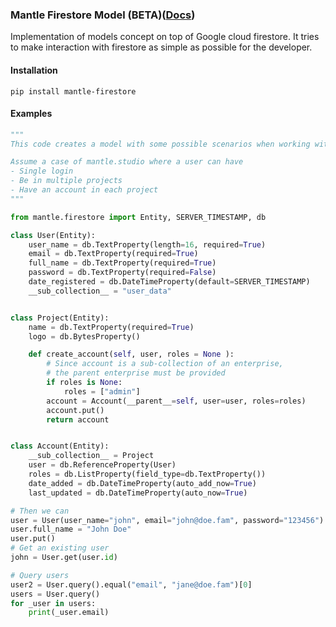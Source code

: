### Mantle Firestore Model (BETA)([Docs](https://mantle-studio.github.io/models/))

Implementation of models concept on top of Google cloud firestore.
It tries to make interaction with firestore as simple as possible for the developer.

#### Installation
```shell script
pip install mantle-firestore
```

#### Examples
```python
"""
This code creates a model with some possible scenarios when working with db.FirestoreModel

Assume a case of mantle.studio where a user can have
- Single login
- Be in multiple projects
- Have an account in each project
"""

from mantle.firestore import Entity, SERVER_TIMESTAMP, db

class User(Entity):
    user_name = db.TextProperty(length=16, required=True)
    email = db.TextProperty(required=True)
    full_name = db.TextProperty(required=True)
    password = db.TextProperty(required=False)
    date_registered = db.DateTimeProperty(default=SERVER_TIMESTAMP)
    __sub_collection__ = "user_data"


class Project(Entity):
    name = db.TextProperty(required=True)
    logo = db.BytesProperty()

    def create_account(self, user, roles = None ):
        # Since account is a sub-collection of an enterprise,
        # the parent enterprise must be provided
        if roles is None:
            roles = ["admin"]
        account = Account(__parent__=self, user=user, roles=roles)
        account.put()
        return account


class Account(Entity):
    __sub_collection__ = Project
    user = db.ReferenceProperty(User)
    roles = db.ListProperty(field_type=db.TextProperty())
    date_added = db.DateTimeProperty(auto_add_now=True)
    last_updated = db.DateTimeProperty(auto_now=True)

# Then we can
user = User(user_name="john", email="john@doe.fam", password="123456")
user.full_name = "John Doe"
user.put()
# Get an existing user
john = User.get(user.id)

# Query users
user2 = User.query().equal("email", "jane@doe.fam")[0]
users = User.query()
for _user in users:
    print(_user.email)
```
